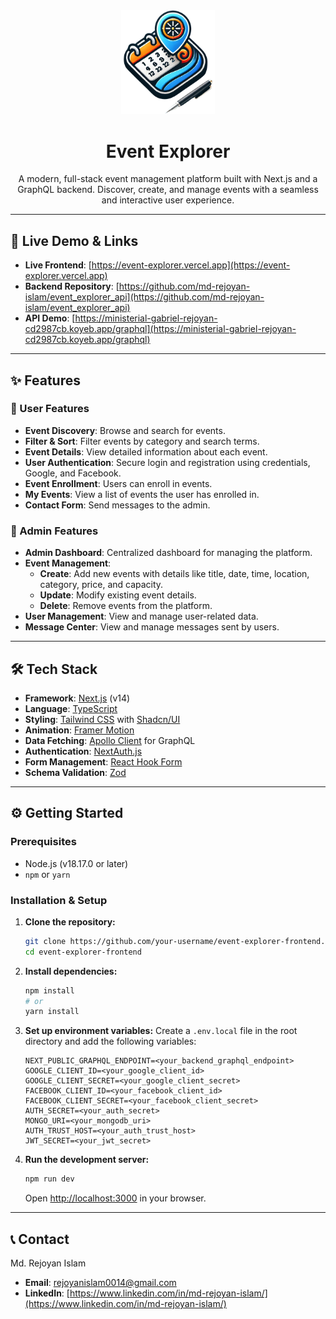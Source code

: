 <div align="center">
  <img src="./public/logo/logo.png" alt="Event Explorer Logo" width="150">
  <h1 align="center">Event Explorer</h1>
  <p align="center">
    A modern, full-stack event management platform built with Next.js and a GraphQL backend. Discover, create, and manage events with a seamless and interactive user experience.
  </p>
</div>

---

## 🚀 Live Demo & Links

- **Live Frontend**: [https://event-explorer.vercel.app](https://event-explorer.vercel.app)
- **Backend Repository**: [https://github.com/md-rejoyan-islam/event_explorer_api](https://github.com/md-rejoyan-islam/event_explorer_api)
- **API Demo**: [https://ministerial-gabriel-rejoyan-cd2987cb.koyeb.app/graphql](https://ministerial-gabriel-rejoyan-cd2987cb.koyeb.app/graphql)

---

## ✨ Features

### 👤 User Features

- **Event Discovery**: Browse and search for events.
- **Filter & Sort**: Filter events by category and search terms.
- **Event Details**: View detailed information about each event.
- **User Authentication**: Secure login and registration using credentials, Google, and Facebook.
- **Event Enrollment**: Users can enroll in events.
- **My Events**: View a list of events the user has enrolled in.
- **Contact Form**: Send messages to the admin.

### 👑 Admin Features

- **Admin Dashboard**: Centralized dashboard for managing the platform.
- **Event Management**:
  - **Create**: Add new events with details like title, date, time, location, category, price, and capacity.
  - **Update**: Modify existing event details.
  - **Delete**: Remove events from the platform.
- **User Management**: View and manage user-related data.
- **Message Center**: View and manage messages sent by users.

---

## 🛠️ Tech Stack

- **Framework**: [Next.js](https://nextjs.org/) (v14)
- **Language**: [TypeScript](https://www.typescriptlang.org/)
- **Styling**: [Tailwind CSS](https://tailwindcss.com/) with [Shadcn/UI](https://ui.shadcn.com/)
- **Animation**: [Framer Motion](https://www.framer.com/motion/)
- **Data Fetching**: [Apollo Client](https://www.apollographql.com/docs/react/) for GraphQL
- **Authentication**: [NextAuth.js](https://next-auth.js.org/)
- **Form Management**: [React Hook Form](https://react-hook-form.com/)
- **Schema Validation**: [Zod](https://zod.dev/)

---

## ⚙️ Getting Started

### Prerequisites

- Node.js (v18.17.0 or later)
- `npm` or `yarn`

### Installation & Setup

1.  **Clone the repository:**

    ```bash
    git clone https://github.com/your-username/event-explorer-frontend.git
    cd event-explorer-frontend
    ```

2.  **Install dependencies:**

    ```bash
    npm install
    # or
    yarn install
    ```

3.  **Set up environment variables:**
    Create a `.env.local` file in the root directory and add the following variables:

    ```
    NEXT_PUBLIC_GRAPHQL_ENDPOINT=<your_backend_graphql_endpoint>
    GOOGLE_CLIENT_ID=<your_google_client_id>
    GOOGLE_CLIENT_SECRET=<your_google_client_secret>
    FACEBOOK_CLIENT_ID=<your_facebook_client_id>
    FACEBOOK_CLIENT_SECRET=<your_facebook_client_secret>
    AUTH_SECRET=<your_auth_secret>
    MONGO_URI=<your_mongodb_uri>
    AUTH_TRUST_HOST=<your_auth_trust_host>
    JWT_SECRET=<your_jwt_secret>
    ```

4.  **Run the development server:**
    ```bash
    npm run dev
    ```
    Open [http://localhost:3000](http://localhost:3000) in your browser.

---

## 📞 Contact

Md. Rejoyan Islam

- **Email**: [rejoyanislam0014@gmail.com](mailto:rejoyanislam0014@gmail.com)
- **LinkedIn**: [https://www.linkedin.com/in/md-rejoyan-islam/](https://www.linkedin.com/in/md-rejoyan-islam/)
